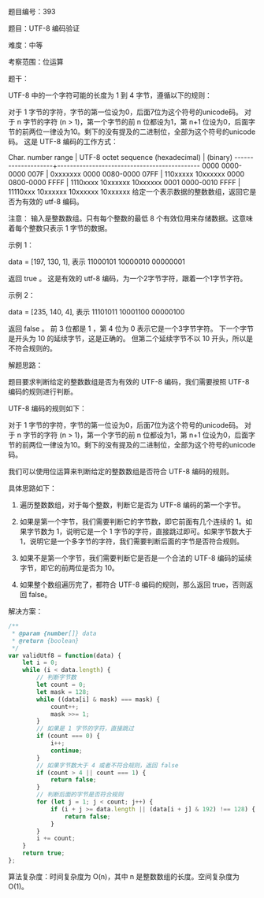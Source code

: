 题目编号：393

题目：UTF-8 编码验证

难度：中等

考察范围：位运算

题干：

UTF-8 中的一个字符可能的长度为 1 到 4 字节，遵循以下的规则：

对于 1 字节的字符，字节的第一位设为0，后面7位为这个符号的unicode码。
对于 n 字节的字符 (n > 1)，第一个字节的前 n 位都设为1，第 n+1 位设为0，后面字节的前两位一律设为10。剩下的没有提及的二进制位，全部为这个符号的unicode码。
这是 UTF-8 编码的工作方式：

   Char. number range  |        UTF-8 octet sequence
      (hexadecimal)    |              (binary)
   --------------------+---------------------------------------------
   0000 0000-0000 007F | 0xxxxxxx
   0000 0080-0000 07FF | 110xxxxx 10xxxxxx
   0000 0800-0000 FFFF | 1110xxxx 10xxxxxx 10xxxxxx
   0001 0000-0010 FFFF | 11110xxx 10xxxxxx 10xxxxxx 10xxxxxx
给定一个表示数据的整数数组，返回它是否为有效的 utf-8 编码。

注意：
输入是整数数组。只有每个整数的最低 8 个有效位用来存储数据。这意味着每个整数只表示 1 字节的数据。

示例 1：

data = [197, 130, 1], 表示 11000101 10000010 00000001

返回 true 。
这是有效的 utf-8 编码，为一个2字节字符，跟着一个1字节字符。

示例 2：

data = [235, 140, 4], 表示 11101011 10001100 00000100

返回 false 。
前 3 位都是 1 ，第 4 位为 0 表示它是一个3字节字符。
下一个字节是开头为 10 的延续字节，这是正确的。
但第二个延续字节不以 10 开头，所以是不符合规则的。

解题思路：

题目要求判断给定的整数数组是否为有效的 UTF-8 编码，我们需要按照 UTF-8 编码的规则进行判断。

UTF-8 编码的规则如下：

对于 1 字节的字符，字节的第一位设为0，后面7位为这个符号的unicode码。
对于 n 字节的字符 (n > 1)，第一个字节的前 n 位都设为1，第 n+1 位设为0，后面字节的前两位一律设为10。剩下的没有提及的二进制位，全部为这个符号的unicode码。

我们可以使用位运算来判断给定的整数数组是否符合 UTF-8 编码的规则。

具体思路如下：

1. 遍历整数数组，对于每个整数，判断它是否为 UTF-8 编码的第一个字节。

2. 如果是第一个字节，我们需要判断它的字节数，即它前面有几个连续的 1。如果字节数为 1，说明它是一个 1 字节的字符，直接跳过即可。如果字节数大于 1，说明它是一个多字节的字符，我们需要判断后面的字节是否符合规则。

3. 如果不是第一个字节，我们需要判断它是否是一个合法的 UTF-8 编码的延续字节，即它的前两位是否为 10。

4. 如果整个数组遍历完了，都符合 UTF-8 编码的规则，那么返回 true，否则返回 false。

解决方案：

```javascript
/**
 * @param {number[]} data
 * @return {boolean}
 */
var validUtf8 = function(data) {
    let i = 0;
    while (i < data.length) {
        // 判断字节数
        let count = 0;
        let mask = 128;
        while ((data[i] & mask) === mask) {
            count++;
            mask >>= 1;
        }
        // 如果是 1 字节的字符，直接跳过
        if (count === 0) {
            i++;
            continue;
        }
        // 如果字节数大于 4 或者不符合规则，返回 false
        if (count > 4 || count === 1) {
            return false;
        }
        // 判断后面的字节是否符合规则
        for (let j = 1; j < count; j++) {
            if (i + j >= data.length || (data[i + j] & 192) !== 128) {
                return false;
            }
        }
        i += count;
    }
    return true;
};
```

算法复杂度：时间复杂度为 O(n)，其中 n 是整数数组的长度。空间复杂度为 O(1)。